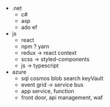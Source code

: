 * .net
  * c#
  * asp
  * ado ef
* js
  * react
  * npm ? yarn
  * redux -> react context
  * scss -> styled-components
  * js -> typescript
* azure
  * sql cosmos blob search keyVault
  * event grid -> service bus
  * app service, function
  * front door, api management, waf

